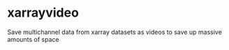 # xarrayvideo
Save multichannel data from xarray datasets as videos to save up massive amounts of space

